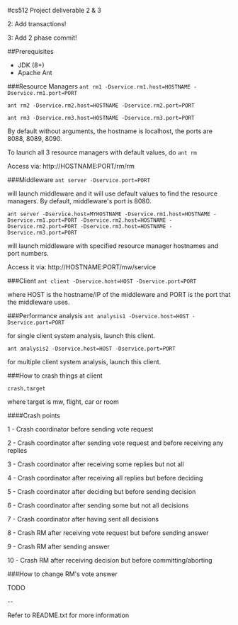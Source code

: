 #cs512 Project deliverable 2 & 3

2: Add transactions!

3: Add 2 phase commit!

##Prerequisites
- JDK (8+)
- Apache Ant

###Resource Managers
```ant rm1 -Dservice.rm1.host=HOSTNAME -Dservice.rm1.port=PORT```

```ant rm2 -Dservice.rm2.host=HOSTNAME -Dservice.rm2.port=PORT```

```ant rm3 -Dservice.rm3.host=HOSTNAME -Dservice.rm3.port=PORT```

By default without arguments, the hostname is localhost, the ports are 8088, 8089, 8090.

To launch all 3 resource managers with default values, do ```ant rm```

Access via: http://HOSTNAME:PORT/rm/rm



###Middleware 
```ant server -Dservice.port=PORT```

will launch middleware and it will use default values to find the resource managers.  By default, middleware's port is 8080.

```ant server -Dservice.host=MYHOSTNAME -Dservice.rm1.host=HOSTNAME -Dservice.rm1.port=PORT -Dservice.rm2.host=HOSTNAME -Dservice.rm2.port=PORT -Dservice.rm3.host=HOSTNAME -Dservice.rm3.port=PORT```

will launch middleware with specified resource manager hostnames and port numbers.

Access it via: http://HOSTNAME:PORT/mw/service

###Client
```ant client -Dservice.host=HOST -Dservice.port=PORT```

where HOST is the hostname/IP of the middleware and PORT is the port that the middleware uses.

###Performance analysis
```ant analysis1 -Dservice.host=HOST -Dservice.port=PORT```

for single client system analysis, launch this client.

```ant analysis2 -Dservice.host=HOST -Dservice.port=PORT```

for multiple client system analysis, launch this client.

###How to crash things at client

``` crash,target ```

where target is mw, flight, car or room

####Crash points

1 - Crash coordinator before sending vote request

2 - Crash coordinator after sending vote request and before receiving any replies

3 - Crash coordinator after receiving some replies but not all

4 - Crash coordinator after receiving all replies but before deciding

5 - Crash coordinator after deciding but before sending decision

6 - Crash coordinator after sending some but not all decisions

7 - Crash coordinator after having sent all decisions

8 - Crash RM after receiving vote request but before sending answer

9 - Crash RM after sending answer

10 - Crash RM after receiving decision but before committing/aborting

###How to change RM's vote answer

TODO

--

Refer to README.txt for more information
